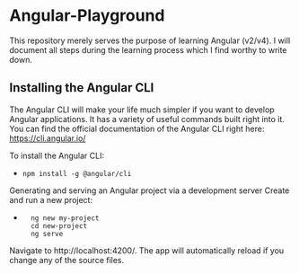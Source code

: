 # Angular-Playground

This repository merely serves the purpose of learning Angular (v2/v4). I will document all steps during the learning process which I find worthy to write down.

## Installing the Angular CLI

The Angular CLI will make your life much simpler if you want to develop Angular applications. It has a variety of useful commands built right into it. You can find the official documentation of the Angular CLI right here: https://cli.angular.io/

To install the Angular CLI:
* ``` npm install -g @angular/cli  ```

Generating and serving an Angular project via a development server Create and run a new project:
* ```
	ng new my-project
	cd new-project
	ng serve

Navigate to http://localhost:4200/. The app will automatically reload if you change any of the source files.
